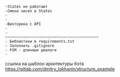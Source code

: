 ``` Доделать!!!
-States не работают
-Смена чисел в States
-
-
-Викторина с API 
-
-
~~~~~~~~~~~~~~~~~~~~~~~~~~~~~~~~~~~~~~~~~~
- Библиотеки в requirements.txt
- Заполнить .gitignore
- FSM - длинные диалоги
-
```
ссылка на шаблон архитектуры бота
https://gitlab.com/dmitry_lokhanin/structure_example
